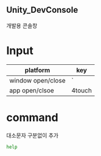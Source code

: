 ## Unity_DevConsole
개발용 콘솔창

# Input
| platform | key |
| ------ | ------ |
| window open/close | ` |
| app open/clsoe | 4touch |

# command
대소문자 구분없이 추가
```sh
help
```
